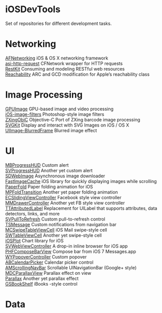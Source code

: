 iOSDevTools
===========
Set of repositories for different development tasks.

# Networking
[AFNetworking](https://github.com/AFNetworking/AFNetworking "Title")  iOS & OS X networking framework    
[asi-http-request](https://github.com/pokeb/asi-http-request "Title")  CFNetwork wrapper for HTTP requests    
[RestKit](https://github.com/RestKit/RestKit "Title")  Consuming and modeling RESTful web resources   
[Reachability](https://github.com/tonymillion/Reachability "Title") ARC and GCD modification for Apple’s reachability class   
# Image Processing      
[GPUImage](https://github.com/BradLarson/GPUImage "Title")  GPU-based image and video processing    
[iOS-image-filters](https://github.com/esilverberg/ios-image-filters "Title")  Photoshop-style image filters    
[ZXingObjC](https://github.com/TheLevelUp/ZXingObjC "Title")  Objective-C Port of ZXing barcode image processing    
[SVGKit](https://github.com/SVGKit/SVGKit "Title")  Display and interact with SVG Images on iOS / OS X    
[UIImage-BlurredFrame](https://github.com/Adrian2112/UIImage-BlurredFrame "Title") Blurred image effect   
# UI
[MBProgressHUD](https://github.com/jdg/MBProgressHUD "Title") Custom alert    
[SVProgressHUD](https://github.com/samvermette/SVProgressHUD "Title") Another yet custom alert    
[SDWebImage](https://github.com/rs/SDWebImage "Title")  Asynchronous image downloader   
[FastImageCache](https://github.com/path/FastImageCache "Title")  iOS library for quickly displaying images while scrolling   
[PaperFold](https://github.com/honcheng/PaperFold-for-iOS "Title")  Paper folding animation for iOS   
[MPFoldTransition](https://github.com/mpospese/MPFoldTransition "Title") Another yet paper folding animation    
[ECSlidingViewController](https://github.com/ECSlidingViewController/ECSlidingViewController "Title")  Facebook style view controller   
[MMDrawerController](https://github.com/mutualmobile/MMDrawerController "Title") Another yet FB style view controller   
[TTAttributedLabel](https://github.com/mattt/TTTAttributedLabel "Title")  Replacement for UILabel that supports attributes, data detectors, links, and more   
[SVPullToRefresh](https://github.com/samvermette/SVPullToRefresh "Title") Custom pull-to-refresh control    
[TSMessage](https://github.com/toursprung/TSMessages "Title")  Custom notifications from navigation bar   
[MCSwipeTableViewCell](https://github.com/alikaragoz/MCSwipeTableViewCell "Title") iOS Mail swipe-style cell    
[SWTableViewCell](https://github.com/CEWendel/SWTableViewCell "Title")  Another yet swipe-style cell    
[iOSPlot](https://github.com/honcheng/iOSPlot "Title")  Chart library for iOS   
[SVWebViewController](https://github.com/samvermette/SVWebViewController "Title")  A drop-in inline browser for iOS app   
[PHFComposeBarView](https://github.com/fphilipe/PHFComposeBarView "Title")  Compose bar from iOS 7 Messages.app   
[WYPopoverController](https://github.com/nicolaschengdev/WYPopoverController "Title")  Custom popover   
[ABCalendarPicker](https://github.com/k06a/ABCalendarPicker "Title")  Calendar picker control   
[AMScrollingNavBar](https://github.com/andreamazz/AMScrollingNavbar "Title")  Scrollable UINavigationBar  (Google+ style)    
[MDCParallaxView](https://github.com/modocache/MDCParallaxView "Title")  Parallax effect on view    
[Parallax](https://github.com/acoomans/Parallax "Title")  Another yet parallax effect   
[GSBookShelf](https://github.com/ultragtx/GSBookShelf "Title")  iBooks -style control   
# Data





